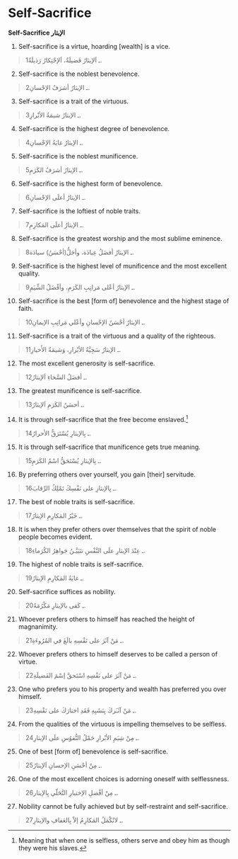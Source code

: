 Self-Sacrifice
==============

**Self-Sacrifice الإيثار**

1. Self-sacrifice is a virtue, hoarding [wealth] is a vice.

> 1ـ اَلإيثارُ فَضيلَةٌ، اَلإحْتِكارُ رَذيلَةٌ.

2. Self-sacrifice is the noblest benevolence.

> 2ـ الإيثارُ أشرَفُ الإحْسانِ.

3. Self-sacrifice is a trait of the virtuous.

> 3ـ الإيثارُ شيمَةُ الأبْرارِ.

4. Self-sacrifice is the highest degree of benevolence.

> 4ـ الإيثارُ غايَةُ الإحْسانِ.

5. Self-sacrifice is the noblest munificence.

> 5ـ الإيثارُ أشرَفُ الكَرَمِ.

6. Self-sacrifice is the highest form of benevolence.

> 6ـ الإيثارُ أعلَى الإحْسانِ.

7. Self-sacrifice is the loftiest of noble traits.

> 7ـ الإيثارُ أعلَى المَكارِمِ.

8. Self-sacrifice is the greatest worship and the most sublime
eminence.

> 8ـ الإيثارُ أفضَلُ عِبادَة، وأجَلُّ(أحْسَنُ) سيادَة.

9. Self-sacrifice is the highest level of munificence and the most
excellent quality.

> 9ـ الإيثارُ أعْلى مَراتِبِ الكَرَمِ، وأفْضَلُ الشِّيَمِ.

10. Self-sacrifice is the best [form of] benevolence and the highest
stage of faith.

> 10ـ الإيثارُ أحْسَنُ الإحْسانِ وأعْلى مَراتِبِ الإيمانِ.

11. Self-sacrifice is a trait of the virtuous and a quality of the
righteous.

> 11ـ الإيثارُ سَجِيَّةُ الأبْرارِ، وَشيمَةُ الأَخيارِ.

12. The most excellent generosity is self-sacrifice.

> 12ـ أفضَلُ السَّخاءِ اَلإيثارُ.

13. The greatest munificence is self-sacrifice.

> 13ـ أحسَنُ الكَرَمِ اَلإيثارُ.

14. It is through self-sacrifice that the free become enslaved.[^1]

> 14ـ بِالإيثارِ يُسْتَرَقُّ الأحرارُ.

15. It is through self-sacrifice that munificence gets true meaning.

> 15ـ بِالإيثارِ يُسْتَحَقُّ اسْمُ الكَرَمِ.

16. By preferring others over yourself, you gain [their] servitude.

> 16ـ بِالإيثارِ على نَفْسِكَ تَمْلِكُ الرِّقابَ.

17. The best of noble traits is self-sacrifice.

> 17ـ خَيْرُ المَكارِمِ الإيثارُ.

18. It is when they prefer others over themselves that the spirit of
noble people becomes evident.

> 18ـ عِنْدَ الإيثارِ علَى النَّفْسِ تتَبَيَّـنُ جَواهِرُ الكُرَماءِ.

19. The highest of noble traits is self-sacrifice.

> 19ـ غايَةُ المَكارِمِ الإيثارُ.

20. Self-sacrifice suffices as nobility.

> 20ـ كَفى بالإيثارِ مَكْرُمَةً.

21. Whoever prefers others to himself has reached the height of
magnanimity.

> 21ـ مَنْ آثَرَ على نَفْسِهِ بالَغَ في المُرُوءَةِ.

22. Whoever prefers others to himself deserves to be called a person
of virtue.

> 22ـ مَنْ آثَرَ على نَفْسِهِ اسْتَحقَّ إسْمَ الفَضيلَةِ.

23. One who prefers you to his property and wealth has preferred you
over himself.

> 23ـ مَنْ آثَـَركَ بِنَشَبِهِ فَقَدِ اختارَكَ على نَفْسِهِ.

24. From the qualities of the virtuous is impelling themselves to be
selfless.

> 24ـ مِنْ شِيَمِ الأبْرارِ حَمْلُ النُّفوُسِ علَى الإيثارِ.

25. One of best [form of] benevolence is self-sacrifice.

> 25ـ مِنْ أحْسَنِ الإحسانِ اَلإيثارُ.

26. One of the most excellent choices is adorning oneself with
selflessness.

> 26ـ مِنْ أفْضلِ الإختيارِ التَّحَلّي بِالإيثار.

27. Nobility cannot be fully achieved but by self-restraint and
self-sacrifice.

> 27ـ لاتُكْمَلُ المَكارِمُ إلاّ بِالعَفافِ والإيثارِ.

[^1]: Meaning that when one is selfless, others serve and obey him as
though they were his slaves.



